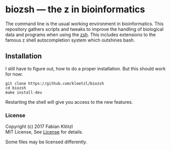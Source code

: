 # biozsh — the z in bioinformatics

The command line is the usual working environment in bioinformatics. This repository gathers scripts and tweaks to improve the handling of biological data and programs when using the [zsh](http://zsh.sourceforge.net/). This includes extensions to the famous z shell autocompletion system which outshines bash.


## Installation

I still have to figure out, how to do a proper installation. But this should work for now:

    git clone https://github.com/kloetzl/biozsh
    cd biozsh
    make install-dev

Restarting the shell will give you access to the new features.


### License

Copyright (c) 2017  Fabian Klötzl  
MIT License, See [License](License) for details.

Some files may be licensed differently.


